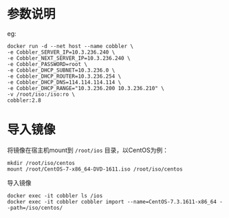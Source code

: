 # 参数说明

eg:

```shell
docker run -d --net host --name cobbler \
-e Cobbler_SERVER_IP=10.3.236.240 \
-e Cobbler_NEXT_SERVER_IP=10.3.236.240 \
-e Cobbler_PASSWORD=root \
-e Cobbler_DHCP_SUBNET=10.3.236.0 \
-e Cobbler_DHCP_ROUTER=10.3.236.254 \
-e Cobbler_DHCP_DNS=114.114.114.114 \
-e Cobbler_DHCP_RANGE="10.3.236.200 10.3.236.210" \
-v /root/iso:/iso:ro \
cobbler:2.8
```
# 导入镜像

将镜像在宿主机mount到 `/root/ios` 目录，以CentOS为例：

```Shell
mkdir /root/iso/centos
mount /root/CentOS-7-x86_64-DVD-1611.iso /root/iso/centos
```

导入镜像

```shell
docker exec -it cobbler ls /ios
docker exec -it cobbler cobbler import --name=CentOS-7.3.1611-x86_64 --path=/iso/centos/
```

